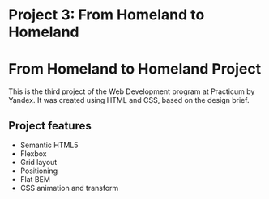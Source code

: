 # Project 3: From Homeland to Homeland
# From Homeland to Homeland Project

This is the third project of the Web Development program at Practicum by Yandex. It was created using HTML and CSS, based on the design brief.

## Project features

- Semantic HTML5
- Flexbox
- Grid layout
- Positioning
- Flat BEM
- CSS animation and transform
 

